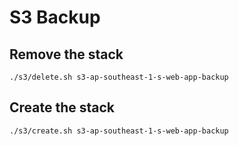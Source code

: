 # S3 Backup

## Remove the stack

`./s3/delete.sh s3-ap-southeast-1-s-web-app-backup`

## Create the stack

`./s3/create.sh s3-ap-southeast-1-s-web-app-backup`

